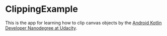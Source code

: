 # ClippingExample

This is the app for learning how to clip canvas objects by the [Android Kotlin Developer Nanodegree at Udacity](https://www.udacity.com/course/android-kotlin-developer-nanodegree--nd940).